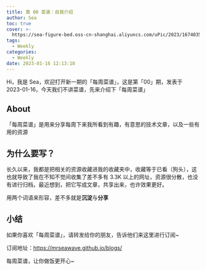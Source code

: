 ```yaml
---
title: 第 00 菜谱：自我介绍
author: Sea
toc: true
cover: >-
  https://sea-figure-bed.oss-cn-shanghai.aliyuncs.com/uPic/2023/1674035440710.jpg
tags:
  - Weekly
categories:
  - Weekly
date: 2023-01-16 12:13:10
---
```


Hi，我是 Sea，欢迎打开新一期的「每周菜谱」，这是第「00」期，发表于 2023-01-16，今天我们不讲菜谱，先来介绍下「每周菜谱」

<!--more-->

## About

「每周菜谱」是用来分享每周下来我所看到有趣，有意思的技术文章，以及一些有用的资源

## 为什么要写？

长久以来，我都是把相关的资源收藏进我的收藏夹中，收藏等于已看（狗头），这也就导致了我在不知不觉间收集了差不多有 3.3K 以上的网址，资源很分散，也没有进行归档，最近想到，把它写成文章，共享出来，也许效果更好。

用两个词语来形容，差不多就是**沉淀**与**分享**

<!-- ## 如何去做

现如今我们获取资源的渠道是越来越多，我们每天都会被大量的资源来投喂，很容易被垃圾信息所淹没，因此我们需要自己学会去主动筛选，而不是每天等着被投喂，这里分享下我获取资源的方式

- 优质的公众号
- RSS 订阅
- Newsletter

我在接收如上资源后，会去对资源进行个归档处理，继而输出到「每周菜谱」上 -->

## 小结

如果你喜欢「每周菜谱」，请转发给你的朋友，告诉他们来这里进行订阅~

订阅地址：https://mrseawave.github.io/blogs/

每周菜谱，让你做饭更开心~
